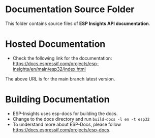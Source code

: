 # Documentation Source Folder

This folder contains source files of **ESP Insights API documentation**.

# Hosted Documentation

* Check the following link for the documentation: https://docs.espressif.com/projects/esp-insights/en/main/esp32/index.html

The above URL is for the main branch latest version.

# Building Documentation

* ESP-Insights uses esp-docs for building the docs.
* Change to the docs directory and run `build-docs -l en -t esp32`
* To understand more about ESP-Docs, please follow https://docs.espressif.com/projects/esp-docs.
